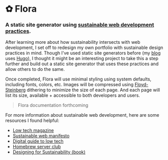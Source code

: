 # ✿ Flora

###  A static site generator using [sustainable web development practices](https://github.com/lowtechmag/solar/wiki/Solar-Web-Design). 

After learning more about how sustainability intersects with web development, I set off to redesign my own portfolio with sustainable design practices in mind. Though I've used static site generators before (my [blog](https://anniebartblog.netlify.app/) uses [Hugo](https://gohugo.io/)), I thought it might be an interesting project to take this a step further and build out a static site generator that uses these practices and allow others to do the same. 

Once completed, Flora will use minimal styling using system defaults, including fonts, colors, etc. Images will be compressed using [Floyd-Steinberg](https://en.wikipedia.org/wiki/Floyd%E2%80%93Steinberg_dithering) dithering to minimize the size of each page. And each page will list its size, available + accessible to both developers and users. 


> Flora documentation forthcoming
>


For more information about sustainable web development, here are some resources I found helpful: 
- [Low tech magazine](https://solar.lowtechmagazine.com/)
- [Sustainable web manifesto](https://www.sustainablewebmanifesto.com/)
- [Digital guide to low tech](http://gauthierroussilhe.com/en/posts/convert-low-tech)
- [Homebrew server club](https://homebrewserver.club/low-tech-website-howto.html)
- [Designing for Sustainability (book)](https://www.oreilly.com/library/view/designing-for-sustainability/9781491935767/)